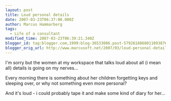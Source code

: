 ```yaml
---
layout: post
title: Loud personal details
date: 2007-03-23T06:37:00.000Z
author: Marcus Hammarberg
tags:
  - Life of a consultant
modified_time: 2007-03-23T06:39:21.340Z
blogger_id: tag:blogger.com,1999:blog-36533086.post-5792618868011093876
blogger_orig_url: http://www.marcusoft.net/2007/03/loud-personal-details.html
---
```



I'm
sorry but the women at my workspace that talks loud about all (i mean
all) details is going on my nerves...

Every morning there is something about her children forgetting keys and
sleeping over, or why not something even more personal?

And it's loud - i could probably tape it and make some kind of diary for
her...
